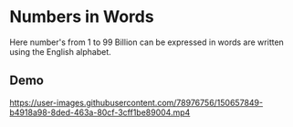 
# Numbers in Words

Here number's from 1 to 99 Billion can be expressed in words are written using the English alphabet.




## Demo

https://user-images.githubusercontent.com/78976756/150657849-b4918a98-8ded-463a-80cf-3cff1be89004.mp4



